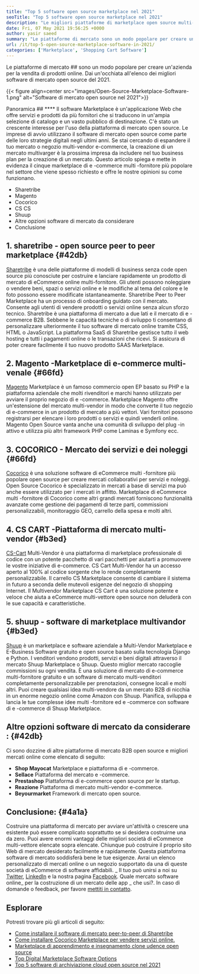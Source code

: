 ```yaml
---
title: "Top 5 software open source marketplace nel 2021" 
seoTitle: "Top 5 software open source marketplace nel 2021" 
description: "Le migliori piattaforme di marketplace open source multi-vendor e-eCommerce per la costruzione di negozi online, vendendo prodotti fisici e digitali." 
date: Fri, 07 May 2021 19:56:25 +0000
author: yasir saeed
summary: "Le piattaforme di mercato sono un modo popolare per creare un'azienda per la vendita di prodotti online. Dai un'occhiata all'elenco dei migliori software di mercato open source del 2021." 
url: /it/top-5-open-source-marketplace-software-in-2021/
categories: ['Marketplace', 'Shopping Cart Software']
---
```


Le piattaforme di mercato ## sono un modo popolare per creare un'azienda per la vendita di prodotti online. Dai un'occhiata all'elenco dei migliori software di mercato open source del 2021.

{{< figure align=center src="images/Open-Source-Marketplace-Software-1.png" alt="Software di mercato open source nel 2021">}}


Panoramica ## ****
Il software Marketplace è un'applicazione Web che offre servizi e prodotti da più fornitori che si traducono in un'ampia selezione di catalogo e un vasto pubblico di destinazione. C'è stato un crescente interesse per l'uso della piattaforma di mercato open source. Le imprese di avvio utilizzano il software di mercato open source come parte delle loro strategie digitali negli ultimi anni. Se stai cercando di espandere il tuo mercato o negozio multi-vendor e-commerce, la creazione di un mercato multivarger è la prossima impresa da includere nel tuo business plan per la creazione di un mercato.
Questo articolo spiega e mette in evidenza il cinque marketplace di e -commerce multi -fornitore più popolare nel settore che viene spesso richiesto e offre le nostre opinioni su come funzionano.
  * Sharetribe
  * Magento
  * Cocorico
  * CS CS
  * Shuup
  * Altre opzioni software di mercato da considerare
  * Conclusione

## 1. **sharetribe  **- open source**   peer to peer marketplace**   {#42db}
[Sharetribe][1] è una delle piattaforme di modelli di business senza code open source più conosciute per costruire e lanciare rapidamente un prodotto di mercato di eCommerce online multi-fornitore. Gli utenti possono noleggiare o vendere beni, spazi o servizi online e le modifiche al tema del colore e le foto possono essere modificate istantaneamente. Sharetribe Peer to Peer Marketplace ha un processo di onboarding guidato con il mercato. Consente agli utenti di vendere prodotti o servizi online senza alcun sforzo tecnico. Sharetribe è una piattaforma di mercato a due lati e il mercato di e -commerce B2B.
Sebbene le capacità tecniche o di sviluppo ti consentano di personalizzare ulteriormente il tuo software di mercato online tramite CSS, HTML o JavaScript. La piattaforma SaaS di Sharetribe gestisce tutto il web hosting e tutti i pagamenti online o le transazioni che ricevi. Si assicura di poter creare facilmente il tuo nuovo prodotto SAAS Marketplace.

## 2.  **Magento** -Marketplace di e-commerce multi-venale   {#66fd}
[Magento][2] Marketplace è un famoso commercio open EP basato su PHP e la piattaforma aziendale che molti rivenditori e marchi hanno utilizzato per avviare il proprio negozio di e -commerce. Marketplace Magento offre un'estensione del mercato multi-vendor in modo che converte il tuo negozio di e-commerce in un prodotto di mercato a più vettori. Vari fornitori possono registrarsi per elencare i loro prodotti o servizi e quindi venderli online. Magento Open Source vanta anche una comunità di sviluppo del plug -in attivo e utilizza più altri framework PHP come Laminas e Symfony ecc.

## 3.  **COCORICO**  - Mercato dei servizi e dei noleggi   {#66fd}
[Cocorico][3] è una soluzione software di eCommerce multi -fornitore più popolare open source per creare mercati collaborativi per servizi e noleggi. Open Source Cocorico è specializzato in mercati a base di servizi ma può anche essere utilizzato per i mercati in affitto. Marketplace di eCommerce multi -fornitore di Cocorico come altri grandi mercati forniscono funzionalità avanzate come gestione dei pagamenti di terze parti, commissioni personalizzabili, monitoraggio GEO, carrello della spesa e molti altri.

## 4.  **CS CART** -Piattaforma di mercato multi-vendor   {#b3ed}
[CS-Cart][4] Multi-Vendor è una piattaforma di marketplace professionale di codice con un potente pacchetto di vari pacchetti per aiutarti a promuovere le vostre iniziative di e-commerce. CS Cart Multi-Vendor ha un accesso aperto al 100% al codice sorgente che lo rende completamente personalizzabile. Il carrello CS Marketplace consente di cambiare il sistema in futuro a seconda delle mutevoli esigenze del negozio di shopping Internet. Il Multivendor Marketplace CS Cart è una soluzione potente e veloce che aiuta a eCommerce multi-vettore open source non deluderà con le sue capacità e caratteristiche.

## 5.  **shuup**  - software di marketplace multivandor   {#b3ed}
[Shuup][5] è un marketplace e software aziendale a Multi-Vendor Marketplace e E-Business Software gratuito e open source basato sulla tecnologia Django e Python. I venditori vendono prodotti, servizi e beni digitali attraverso il mercato Shuup Marketplace o Shuup. Questo miglior mercato raccoglie commissioni su ogni vendita. È una soluzione di mercato di e-commerce multi-fornitore gratuito e un software di mercato multi-venditori completamente personalizzabile per prenotazioni, consegne locali e molti altri. Puoi creare qualsiasi idea multi-vendore da un mercato B2B di nicchia in un enorme negozio online come Amazon con Shuup. Pianifica, sviluppa e lancia le tue complesse idee multi -fornitore ed e -commerce con software di e -commerce di Shuup Marketplace.

##  **Altre opzioni software di mercato da considerare** :   {#42db}
Ci sono dozzine di altre piattaforme di mercato B2B open source e migliori mercati online come elencato di seguito:
  * **Shop Mayocat**  Marketplace e piattaforma di e -commerce.
  * **Sellace**  Piattaforma del mercato e -commerce.
  * **Prestashop**  Piattaforma di e-commerce open source per le startup.
  * **Reazione**  Piattaforma di mercato multi-vendor e-commerce.
  * **Beyourmarket**  Framework di mercato open source.

##  **Conclusione:** {#4a1a}
Costruire una piattaforma di mercato per avviare un'attività o crescere una esistente può essere complicato soprattutto se si desidera costruirne una da zero. Puoi avere enormi vantaggi delle migliori società di eCommerce multi-vettore elencate sopra elencate. Chiunque può costruire il proprio sito Web di mercato desiderato facilmente e rapidamente. Questa piattaforma software di mercato soddisferà bene le tue esigenze. Avrai un elenco personalizzato di mercati online o un negozio supportato da una di queste società di eCommerce di software affidabili.
_ Il tuo può unirsi a noi su [Twitter][6], [LinkedIn][7] e la nostra pagina [Facebook][8]. Quale mercato software online_ per la costruzione di un mercato delle app _ che usi?. In caso di domande o feedback, per favore [mettiti in contatto][9].

## Esplorare
Potresti trovare più gli articoli di seguito:
  * [Come installare il software di mercato peer-to-peer di Sharetribe][10]
  * [Come installare Cocorico Marketplace per vendere servizi online.][11]
  * [Marketplace di apprendimento e insegnamento clone udence open source][12]
  * [Top Digital Marketplace Software Options][13]
  * [Top 5 software di archiviazione cloud open source nel 2021][14]

  
[1]: https://www.sharetribe.com/
[2]: https://magento.com/
[3]: https://www.cocorico.io/en/
[4]: https://www.cs-cart.com/
[5]: https://www.shuup.com/
[6]: https://twitter.com/containerize_co
[7]: https://www.linkedin.com/company/containerize/
[8]: http://facebook.com/containerize
[9]: mailto:yasir.saeed@aspose.com
[10]: https://products.containerize.com/marketplace/sharetribe/
[11]: https://products.containerize.com/marketplace/cocorico/
[12]: https://products.containerize.com/marketplace/edurge/
[13]: https://products.containerize.com/marketplace/
[14]: https://blog.containerize.com/backup-and-sync-software/top-5-open-source-cloud-storage-software-in-2021/
